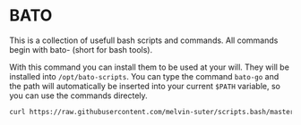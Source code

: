 # BATO

This is a collection of usefull bash scripts and commands. All commands begin with bato- (short for bash tools).

With this command you can install them to be used at your will. They will be installed into `/opt/bato-scripts`.
You can type the command `bato-go` and the path will automatically be inserted into your current `$PATH` variable, so you can use the commands directely.

```bash
curl https://raw.githubusercontent.com/melvin-suter/scripts.bash/master/setup.sh | bash
```
